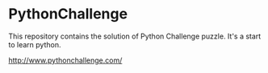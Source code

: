 # PythonChallenge
This repository contains the solution of Python Challenge puzzle.
It's a start to learn python.

http://www.pythonchallenge.com/
